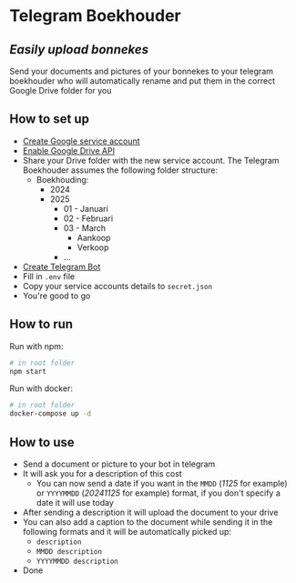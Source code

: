 # Telegram Boekhouder

## _Easily upload bonnekes_

Send your documents and pictures of your bonnekes to your telegram boekhouder who will automatically rename and put them in the correct Google Drive folder for you

## How to set up

- [Create Google service account](https://developers.google.com/workspace/guides/create-credentials#service-account)
- [Enable Google Drive API](https://support.google.com/googleapi/answer/6158841)
- Share your Drive folder with the new service account. The Telegram Boekhouder assumes the following folder structure:
  - Boekhouding:
    - 2024
    - 2025
      - 01 - Januari
      - 02 - Februari
      - 03 - March
        - Aankoop
        - Verkoop
      - ...
- [Create Telegram Bot](https://t.me/BotFather)
- Fill in `.env` file
- Copy your service accounts details to `secret.json`
- You're good to go

## How to run

Run with npm:

```bash
# in root folder
npm start
```

Run with docker:

```bash
# in root folder
docker-compose up -d
```

## How to use

- Send a document or picture to your bot in telegram
- It will ask you for a description of this cost
  - You can now send a date if you want in the `MMDD` (_1125_ for example) or `YYYYMMDD` (_20241125_ for example) format, if you don't specify a date it will use today
- After sending a description it will upload the document to your drive
- You can also add a caption to the document while sending it in the following formats and it will be automatically picked up:
  - `description`
  - `MMDD description`
  - `YYYYMMDD description`
- Done
